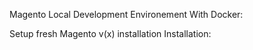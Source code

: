 Magento Local Development Environement With Docker:

  Setup fresh Magento v(x) installation 
  Installation: